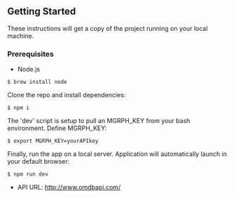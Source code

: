 ## Getting Started

These instructions will get a copy of the project running on your local machine.

### Prerequisites

* Node.js

```
$ brew install node
```


  

Clone the repo and install dependencies:

```
$ npm i
```
The 'dev' script is setup to pull an MGRPH_KEY from your bash environment. Define MGRPH_KEY:

```
$ export MGRPH_KEY=yourAPIkey
```

Finally, run the app on a local server. Application will automatically launch in your default browser:

```
$ npm run dev 
```
* API URL: http://www.omdbapi.com/
